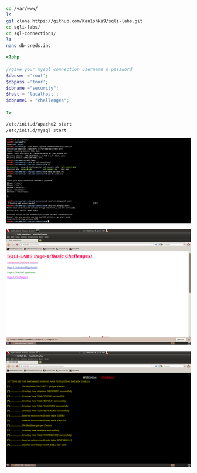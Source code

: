 ```sh
cd /var/www/
ls
git clone https://github.com/Kan1shka9/sqli-labs.git
cd sqli-labs/
cd sql-connections/
ls
nano db-creds.inc
```

```php
<?php

//give your mysql connection username n password
$dbuser ='root';
$dbpass ='toor';
$dbname ="security";
$host = 'localhost';
$dbname1 = "challenges";

?>
```

```sh
/etc/init.d/apache2 start
/etc/init.d/mysql start
```

![](images/0/1.png)

![](images/0/2.png)

![](images/0/3.png)